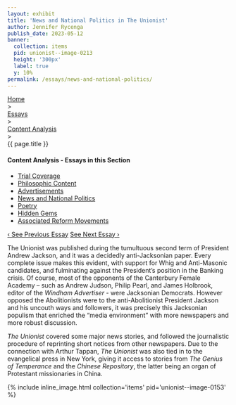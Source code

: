 ```yaml
---
layout: exhibit
title: 'News and National Politics in The Unionist'
author: Jennifer Rycenga
publish_date: 2023-05-12
banner:
  collection: items
  pid: unionist--image-0213
  height: '300px'
  label: true
  y: 10%
permalink: /essays/news-and-national-politics/
---
```


<div class="breadcrumb">
<a href="/unionist/">Home</a>
<div class="caret"> &gt; </div>
<a href="/unionist/essays/">Essays</a>
<div class="caret"> &gt; </div>
<a href="
    /unionist/essays/trial-coverage/
  ">
   Content Analysis
     </a>
<div class="caret"> &gt; </div>
{{ page.title }}
</div>
<div class='section-nav-wrapper'>
<div class='section-nav'>
<h4>Content Analysis - Essays in this Section</h4>
<ul class="nav nav-pills">
  <li class="nav-item">
    <a class="nav-link" href="/unionist/essays/trial-coverage/">Trial Coverage</a>
  </li>
  <li class="nav-item">
    <a class="nav-link" href="/unionist/essays/philosophic-content/">Philosophic Content</a>
  </li>
  <li class="nav-item">
    <a class="nav-link" href="/unionist/essays/advertisements/">Advertisements</a>
  </li>
  <li class="nav-item">
    <a class="nav-link active" href="/unionist/essays/news-and-national-politics/">News and National Politics</a>
  </li>
  <li class="nav-item">
    <a class="nav-link" href="/unionist/essays/poetry/">Poetry</a>
  </li>
  <li class="nav-item">
    <a class="nav-link" href="/unionist/essays/hidden-gems/">Hidden Gems</a>
  </li>
  <li class="nav-item">
    <a class="nav-link" href="/unionist/essays/associated-reform-movements/">Associated Reform Movements</a>
  </li>
</ul>
<div class="pagination-nav">
<span class="pagination-link" id="prevlink"><a href="/unionist/essays/advertisements/">‹ See Previous Essay</a></span>
<span class="pagination-link" id="nextlink"><a href="/unionist/essays/poetry/">See Next Essay ›</a></span>
</div>
</div>
</div>

The Unionist</em> was published during the tumultuous second term of President Andrew Jackson, and it was a decidedly anti-Jacksonian paper. Every complete issue makes this evident, with support for Whig and Anti-Masonic candidates, and fulminating against the President’s position in the Banking crisis. Of course, most of the opponents of the Canterbury Female Academy – such as Andrew Judson, Philip Pearl, and James Holbrook, editor of the <em>Windham Advertiser</em> - were Jacksonian Democrats. However opposed the Abolitionists were to the anti-Abolitionist President Jackson and his uncouth ways and followers, it was precisely this Jacksonian populism that enriched the “media environment” with more newspapers and more robust discussion.

<em>The Unionist</em> covered some major news stories, and followed the journalistic procedure of reprinting short notices from other newspapers. Due to the connection with Arthur Tappan, <em>The Unionist</em> was also tied in to the evangelical press in New York, giving it access to stories from <em>The Genius of Temperance</em> and the <em>Chinese Repository</em>, the latter being an organ of Protestant missionaries in China.


{% include inline_image.html collection='items' pid='unionist--image-0153' %}
